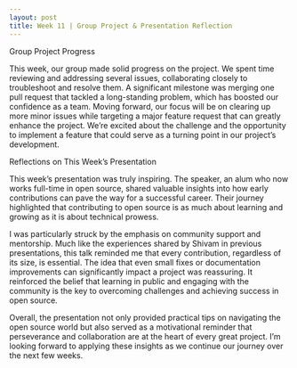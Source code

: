 ```yaml
---
layout: post
title: Week 11 | Group Project & Presentation Reflection
---
```


Group Project Progress

This week, our group made solid progress on the project. We spent time reviewing and addressing several issues, collaborating closely to troubleshoot and resolve them. A significant milestone was merging one pull request that tackled a long-standing problem, which has boosted our confidence as a team. Moving forward, our focus will be on clearing up more minor issues while targeting a major feature request that can greatly enhance the project. We’re excited about the challenge and the opportunity to implement a feature that could serve as a turning point in our project’s development.

<!--more-->

Reflections on This Week’s Presentation

This week’s presentation was truly inspiring. The speaker, an alum who now works full-time in open source, shared valuable insights into how early contributions can pave the way for a successful career. Their journey highlighted that contributing to open source is as much about learning and growing as it is about technical prowess.

I was particularly struck by the emphasis on community support and mentorship. Much like the experiences shared by Shivam in previous presentations, this talk reminded me that every contribution, regardless of its size, is essential. The idea that even small fixes or documentation improvements can significantly impact a project was reassuring. It reinforced the belief that learning in public and engaging with the community is the key to overcoming challenges and achieving success in open source.

Overall, the presentation not only provided practical tips on navigating the open source world but also served as a motivational reminder that perseverance and collaboration are at the heart of every great project. I’m looking forward to applying these insights as we continue our journey over the next few weeks.
